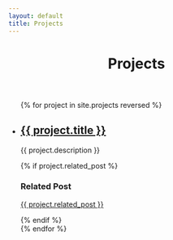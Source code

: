 ```yaml
---
layout: default
title: Projects
---
```

<div class="post-list">
	<header class="page-header">
		<h1 class="page-title">Projects</h1>
	</header>
	<ul>
	  {% for project in site.projects reversed %}
	    <li>
	      <h2><a class="post-link" href="{{ project.permalink | prepend: site.baseurl }}">{{ project.title }}</a></h2>
      	<p class="project-description">{{ project.description }}</p>
      	{% if project.related_post %}
      	<h3 class="related-post-heading">Related Post</h3>
      	<p class="related-post-title"><a href="/posts/{{ project.related_post_slug }}">{{ project.related_post }}</a></p>
      	{% endif %}
	    </li>
	  {% endfor %}
	</ul>
</div>
